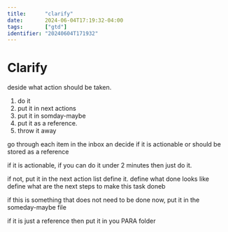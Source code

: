 ```yaml
---
title:      "clarify"
date:       2024-06-04T17:19:32-04:00
tags:       ["gtd"]
identifier: "20240604T171932"
---
```


# Clarify #

deside what action should be taken.
1. do it
2. put it in next actions
3. put it in somday-maybe
4. put it as a reference.
5. throw it away

go through each item in the inbox an decide if it is actionable
or should be stored as a reference


if it is actionable,
if you can do it under 2 minutes then just do it.

if not, put it in the next action list
define it.
define what done looks like
define what are the next steps to make this task doneb

if this is something that does not need to be done now,
put it in the someday-maybe file


if it is just a reference then put it 
in you PARA folder

